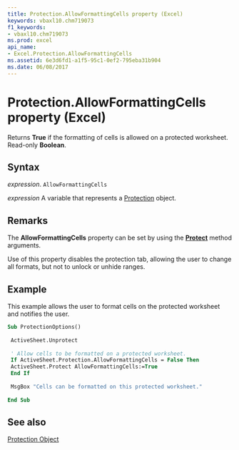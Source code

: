 ```yaml
---
title: Protection.AllowFormattingCells property (Excel)
keywords: vbaxl10.chm719073
f1_keywords:
- vbaxl10.chm719073
ms.prod: excel
api_name:
- Excel.Protection.AllowFormattingCells
ms.assetid: 6e3d6fd1-a1f5-95c1-0ef2-795eba31b904
ms.date: 06/08/2017
---
```



# Protection.AllowFormattingCells property (Excel)

Returns  **True** if the formatting of cells is allowed on a protected worksheet. Read-only **Boolean**.


## Syntax

 _expression_. `AllowFormattingCells`

 _expression_ A variable that represents a [Protection](Excel.Protection.md) object.


## Remarks

The  **AllowFormattingCells** property can be set by using the **[Protect](Excel.Worksheet.Protect.md)** method arguments.

Use of this property disables the protection tab, allowing the user to change all formats, but not to unlock or unhide ranges.


## Example

This example allows the user to format cells on the protected worksheet and notifies the user.


```vb
Sub ProtectionOptions() 
 
 ActiveSheet.Unprotect 
 
 ' Allow cells to be formatted on a protected worksheet. 
 If ActiveSheet.Protection.AllowFormattingCells = False Then 
 ActiveSheet.Protect AllowFormattingCells:=True 
 End If 
 
 MsgBox "Cells can be formatted on this protected worksheet." 
 
End Sub
```


## See also


[Protection Object](Excel.Protection.md)

